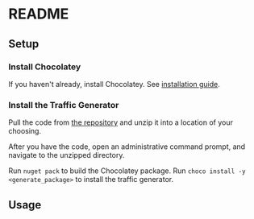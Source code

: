 # README

## Setup 

### Install Chocolatey

If you haven't already, install Chocolatey. See [installation guide](https://chocolatey.org/docs/installation).

### Install the Traffic Generator

Pull the code from [the repository](https://github.com/grantcurell/generatewebtraffic/releases/tag/alpha1) and unzip it into a location of your choosing.

After you have the code, open an administrative command prompt, and navigate to the unzipped directory.

Run `nuget pack` to build the Chocolatey package.
Run `choco install -y <generate_package>` to install the traffic generator.

## Usage

